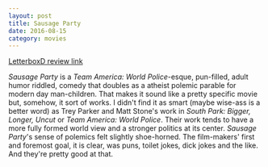 ```yaml
---
layout: post
title: Sausage Party 
date: 2016-08-15
category: movies
---
```

 
[LetterboxD review link](http://letterboxd.com/samarthbhaskar/film/sausage-party/)

 <em>Sausage Party</em> is a <em>Team America: World Police</em>-esque, pun-filled, adult humor riddled, comedy that doubles as a atheist polemic parable for modern day man-children. That makes it sound like a pretty specific movie but, somehow, it sort of works. I didn't find it as smart (maybe wise-ass is a better word) as Trey Parker and Matt Stone's work in <em>South Park: Bigger, Longer, Uncut</em> or <em>Team America: World Police</em>. Their work tends to have a more fully formed world view and a stronger politics at its center. <em>Sausage Party</em>'s sense of polemics felt slightly shoe-horned. The film-makers' first and foremost goal, it is clear, was puns, toilet jokes, dick jokes and the like. And they're pretty good at that.
